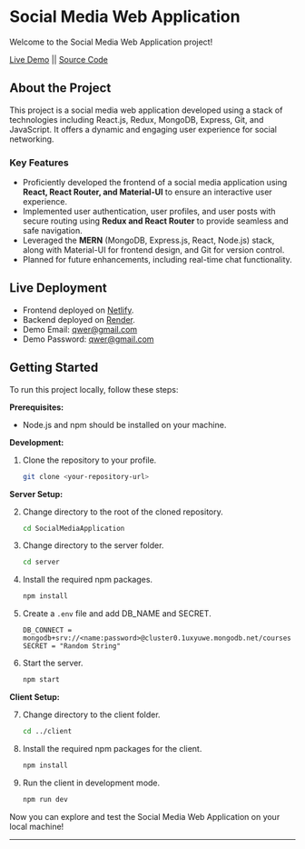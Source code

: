 # Social Media Web Application

Welcome to the Social Media Web Application project!

[Live Demo](https://ashishsarraf-sociopedia.netlify.app/) || [Source Code](https://github.com/ashishsarraf021/SocialMediaApplication)

## About the Project

This project is a social media web application developed using a stack of technologies including React.js, Redux, MongoDB, Express, Git, and JavaScript. It offers a dynamic and engaging user experience for social networking.

### Key Features

- Proficiently developed the frontend of a social media application using **React, React Router, and Material-UI** to ensure an interactive user experience.
- Implemented user authentication, user profiles, and user posts with secure routing using **Redux and React Router** to provide seamless and safe navigation.
- Leveraged the **MERN** (MongoDB, Express.js, React, Node.js) stack, along with Material-UI for frontend design, and Git for version control.
- Planned for future enhancements, including real-time chat functionality.

## Live Deployment

- Frontend deployed on [Netlify](https://ashishsarraf-sociopedia.netlify.app/).
- Backend deployed on [Render](https://social-server-oe9l.onrender.com).
- Demo Email: qwer@gmail.com
- Demo Password: qwer@gmail.com

## Getting Started

To run this project locally, follow these steps:

**Prerequisites:**

- Node.js and npm should be installed on your machine.

**Development:**

1. Clone the repository to your profile.
   ```bash
   git clone <your-repository-url>
   ```

**Server Setup:**

2. Change directory to the root of the cloned repository.
   ```bash
   cd SocialMediaApplication
   ```

3. Change directory to the server folder.
   ```bash
   cd server
   ```

4. Install the required npm packages.
   ```bash
   npm install
   ```

5. Create a `.env` file and add DB_NAME and SECRET.
   ```env
   DB_CONNECT = mongodb+srv://<name:password>@cluster0.1uxyuwe.mongodb.net/courses
   SECRET = "Random String"
   ```

6. Start the server.
   ```bash
   npm start
   ```

**Client Setup:**

7. Change directory to the client folder.
   ```bash
   cd ../client
   ```

8. Install the required npm packages for the client.
   ```bash
   npm install
   ```

9. Run the client in development mode.
   ```bash
   npm run dev
   ```



Now you can explore and test the Social Media Web Application on your local machine!

---
